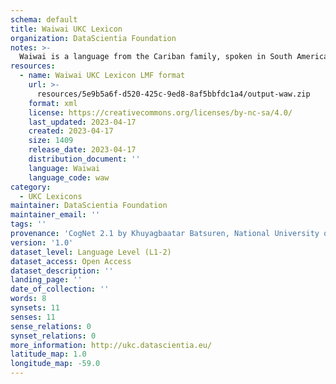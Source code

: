 ```yaml
---
schema: default
title: Waiwai UKC Lexicon
organization: DataScientia Foundation
notes: >-
  Waiwai is a language from the Cariban family, spoken in South America. The UKC Lexicon of Waiwai is represented as a lexico-semantic network. It consists of words, word senses, synsets, as well as sense-level and synset-level relationships.
resources:
  - name: Waiwai UKC Lexicon LMF format
    url: >-
      resources/5e9b5a6f-d520-425c-9ed8-8af5bbfdc1a4/output-waw.zip
    format: xml
    license: https://creativecommons.org/licenses/by-nc-sa/4.0/
    last_updated: 2023-04-17
    created: 2023-04-17
    size: 1409
    release_date: 2023-04-17
    distribution_document: ''
    language: Waiwai
    language_code: waw
category:
  - UKC Lexicons
maintainer: DataScientia Foundation
maintainer_email: ''
tags: ''
provenance: 'CogNet 2.1 by Khuyagbaatar Batsuren, National University of Mongolia (http://cognet.ukc.disi.unitn.it); KinDiv: Kinship Diversity 1.0 by Temuulen Khishigsuren (http://ukc.disi.unitn.it/index.php/kinship/); Native Languages of the Americas 2021.11. by Laura Redish and Orrin Lewis (http://www.native-languages.org); Princeton WordNet 2.1 by Princeton University (https://wordnet.princeton.edu)'
version: '1.0'
dataset_level: Language Level (L1-2)
dataset_access: Open Access
dataset_description: ''
landing_page: ''
date_of_collection: ''
words: 8
synsets: 11
senses: 11
sense_relations: 0
synset_relations: 0
more_information: http://ukc.datascientia.eu/
latitude_map: 1.0
longitude_map: -59.0
---
```

